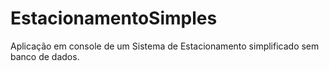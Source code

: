 # EstacionamentoSimples
Aplicação em console de um Sistema de Estacionamento simplificado sem banco de dados.

